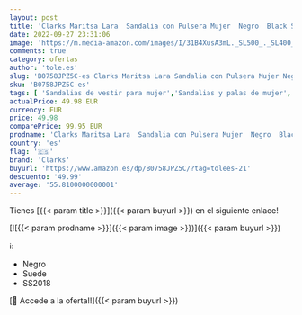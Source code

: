```yaml
---
layout: post
title: 'Clarks Maritsa Lara  Sandalia con Pulsera Mujer  Negro  Black Suede-   35.5 EU'
date: 2022-09-27 23:31:06
image: 'https://m.media-amazon.com/images/I/31B4XusA3mL._SL500_._SL400_.jpg'
comments: true
category: ofertas
author: 'tole.es'
slug: 'B0758JPZ5C-es Clarks Maritsa Lara Sandalia con Pulsera Mujer Negro Black...'
sku: 'B0758JPZ5C-es'
tags: [ 'Sandalias de vestir para mujer','Sandalias y palas de mujer','Zapatos','Zapatos para mujer','Zapatos y complementos','clarks','sandalia','🇪🇸', ]
actualPrice: 49.98 EUR
currency: EUR
price: 49.98
comparePrice: 99.95 EUR
prodname: 'Clarks Maritsa Lara  Sandalia con Pulsera Mujer  Negro  Black Suede-   35.5 EU'
country: 'es'
flag: '🇪🇸'
brand: 'Clarks'
buyurl: 'https://www.amazon.es/dp/B0758JPZ5C/?tag=tolees-21'
descuento: '49.99'
average: '55.8100000000001'
---
```


Tienes [{{< param title >}}]({{< param buyurl >}}) en el siguiente enlace!

[![{{< param prodname >}}]({{< param image >}})]({{< param buyurl >}})

ℹ️:

- Negro
- Suede
- SS2018

[🛒 Accede a la oferta!!]({{< param buyurl >}})
